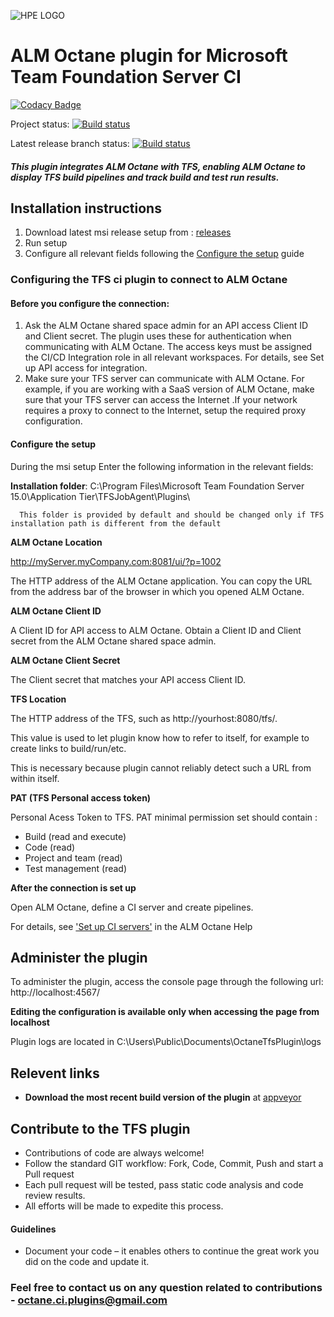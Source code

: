 ![HPE LOGO](https://upload.wikimedia.org/wikipedia/commons/4/4e/MicroFocus_logo_blue.png)

# ALM Octane plugin for Microsoft Team Foundation Server CI                        

[![Codacy Badge](https://api.codacy.com/project/badge/Grade/fde28fd11a494839b50c2b49f2fd486a)](https://www.codacy.com/app/HPSoftware/octane-tfs-plugin?utm_source=github.com&amp;utm_medium=referral&amp;utm_content=MicroFocus/octane-tfs-plugin&amp;utm_campaign=Badge_Grade)

Project status:
[![Build status](https://ci.appveyor.com/api/projects/status/ea529f2p7jit8m8t?svg=true)](https://ci.appveyor.com/project/m-seldin/octane-tfs-plugin-0ykgj)

Latest release branch status:
[![Build status](https://ci.appveyor.com/api/projects/status/ea529f2p7jit8m8t?svg=true)](https://ci.appveyor.com/project/m-seldin/octane-tfs-plugin-0ykgj)

##### This plugin integrates ALM Octane with TFS, enabling ALM Octane to display TFS build pipelines and track build and test run results.

## Installation instructions

1. Download latest msi release setup from : [releases](https://github.com/MicroFocus/octane-tfs-plugin/releases)
2. Run setup
3. Configure all relevant fields following the [Configure the setup](https://github.com/MicroFocus/octane-tfs-plugin#configure-the-setup) guide

### Configuring the TFS ci plugin to connect to ALM Octane
#### Before you configure the connection:
1. Ask the ALM Octane shared space admin for an API access Client ID and Client secret. The plugin uses these for authentication when
communicating with ALM Octane. The access keys must be assigned the CI/CD Integration role in all relevant workspaces. For details, see Set up API access for integration.
2. Make sure your TFS server can communicate with ALM Octane. For example, if you are working with a SaaS version of ALM Octane, make sure that your TFS server can access the Internet .If your network requires a proxy to connect to the Internet, setup the required proxy configuration.

#### Configure the setup
During the msi setup
Enter the following information in the relevant fields:

**Installation folder**: C:\Program Files\Microsoft Team Foundation Server 15.0\Application Tier\TFSJobAgent\Plugins\

      This folder is provided by default and should be changed only if TFS installation path is different from the default

**ALM Octane Location** 

http://myServer.myCompany.com:8081/ui/?p=1002

The HTTP address of the ALM Octane application. You can copy the URL from the address bar of the browser in which you opened ALM Octane.

**ALM Octane Client ID** 

A Client ID for API access to ALM Octane. Obtain a Client ID and Client secret from the ALM Octane shared space admin.

**ALM Octane Client Secret** 

The Client secret that matches your API access Client ID.

**TFS Location** 

The HTTP address of the TFS, such as http://yourhost:8080/tfs/. 

This value is used to let plugin know how to refer to itself, for example to create links to build/run/etc. 

This is necessary because plugin cannot reliably detect such a URL from within itself.

**PAT (TFS Personal access token)** 

Personal Acess Token to TFS. PAT minimal permission set should contain :
* Build (read and execute)
* Code (read)
* Project and team (read)
* Test management (read)

**After the connection is set up**

Open ALM Octane, define a CI server and create pipelines.

For details, see ['Set up CI servers'](https://admhelp.microfocus.com/octane/en/latest/Online/Content/AdminGuide/article_CI_servers_setup.htm?cshid=Install_CI_Plugin) in the ALM Octane Help

## Administer the plugin
To administer the plugin, access the console page through the following url: http://localhost:4567/

**Editing the configuration is available only when accessing the page from localhost**

Plugin logs are located in C:\Users\Public\Documents\OctaneTfsPlugin\logs

## Relevent links
-	**Download the most recent build version of the plugin** at [appveyor](https://ci.appveyor.com/project/MicroFocus/octane-tfs-plugin)


## Contribute to the TFS plugin
- Contributions of code are always welcome!
- Follow the standard GIT workflow: Fork, Code, Commit, Push and start a Pull request
- Each pull request will be tested, pass static code analysis and code review results.
- All efforts will be made to expedite this process.

#### Guidelines
- Document your code – it enables others to continue the great work you did on the code and update it.

### Feel free to contact us on any question related to contributions - octane.ci.plugins@gmail.com
